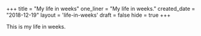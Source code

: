 +++
title = "My life in weeks"
one_liner = "My life in weeks."
created_date = "2018-12-19"
layout = 'life-in-weeks'
draft = false
hide = true
+++

This is my life in weeks.

